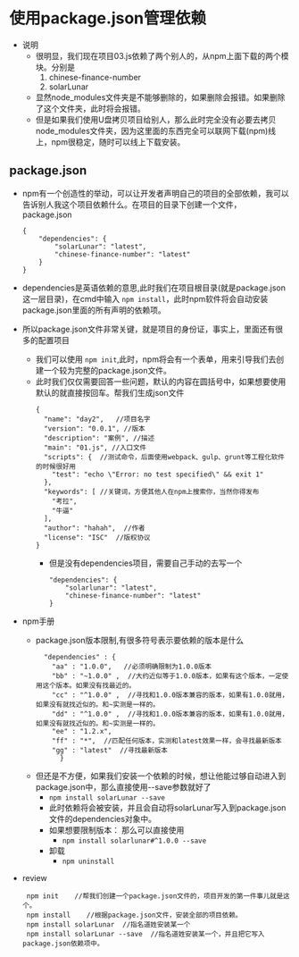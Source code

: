 # 使用package.json管理依赖
* 说明
    * 很明显，我们现在项目03.js依赖了两个别人的，从npm上面下载的两个模块。分别是
        1. chinese-finance-number
        2. solarLunar
    * 显然node_modules文件夹是不能够删除的，如果删除会报错。如果删除了这个文件夹，此时将会报错。
    * 但是如果我们使用U盘拷贝项目给别人，那么此时完全没有必要去拷贝node_modules文件夹，因为这里面的东西完全可以联网下载(npm)线上，npm很稳定，随时可以线上下载安装。
## package.json
* npm有一个创造性的举动，可以让开发者声明自己的项目的全部依赖，我可以告诉别人我这个项目依赖什么。在项目的目录下创建一个文件，package.json
    ```
    {
        "dependencies": {
            "solarLunar": "latest",
            "chinese-finance-number": "latest"
        }
    }
    ```
* dependencies是英语依赖的意思,此时我们在项目根目录(就是package.json这一层目录)，在cmd中输入 `npm install`，此时npm软件将会自动安装package.json里面的所有声明的依赖项。
* 所以package.json文件非常关键，就是项目的身份证，事实上，里面还有很多的配置项目
    * 我们可以使用 `npm init`,此时，npm将会有一个表单，用来引导我们去创建一个较为完整的package.json文件。
    * 此时我们仅仅需要回答一些问题，默认的内容在圆括号中，如果想要使用默认的就直接按回车。帮我们生成json文件
        ```
        {
          "name": "day2",   //项目名字
          "version": "0.0.1", //版本
          "description": "案例", //描述
          "main": "01.js", //入口文件
          "scripts": {  //测试命令，后面使用webpack、gulp、grunt等工程化软件的时候很好用
            "test": "echo \"Error: no test specified\" && exit 1"
          },
          "keywords": [ //关键词，方便其他人在npm上搜索你，当然你得发布
            "考拉",
            "牛逼"
          ],
          "author": "hahah",  //作者
          "license": "ISC"  //版权协议
        }
        ```
        * 但是没有dependencies项目，需要自己手动的去写一个
            ```
            "dependencies": {
                "solarlunar": "latest",
                "chinese-finance-number": "latest"
            }
            ```
* npm手册
    * package.json版本限制,有很多符号表示要依赖的版本是什么
        ```
          "dependencies" : {
            "aa" : "1.0.0",   //必须明确限制为1.0.0版本
            "bb" : "~1.0.0" ,  //大约近似等于1.0.0版本，如果有这个版本，一定使用这个版本。如果没有找最近的。
            "cc" : "^1.0.0" ,  //寻找和1.0.0版本兼容的版本，如果有1.0.0就用，如果没有就找近似的。和~实测是一样的。
            "dd" : "^1.0.0" ,  //寻找和1.0.0版本兼容的版本，如果有1.0.0就用，如果没有就找近似的。和~实测是一样的。
            "ee" : "1.2.x",
            "ff" : "*",  //匹配任何版本，实测和latest效果一样，会寻找最新版本
            "gg" : "latest"  //寻找最新版本
              }
        ``` 
    * 但还是不方便，如果我们安装一个依赖的时候，想让他能过够自动进入到package.json中，那么直接使用--save参数就好了
        * `npm install solarLunar --save`
        * 此时依赖将会被安装，并且会自动将solarLunar写入到package.json文件的dependencies对象中。
        * 如果想要限制版本： 那么可以直接使用
            * `npm install solarlunar#^1.0.0 --save`
        * 卸载
            * `npm uninstall`
            
* review
    ```
     npm init    //帮我们创建一个package.json文件的，项目开发的第一件事儿就是这个。
     npm install    //根据package.json文件，安装全部的项目依赖。
     npm install solarLunar  //指名道姓安装某一个
     npm install solarLunar --save  //指名道姓安装某一个，并且把它写入package.json依赖项中。
    ```    
    
   